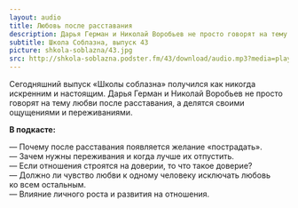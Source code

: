 ```yaml
---
layout: audio
title: Любовь после расставания
description: Дарья Герман и Николай Воробьев не просто говорят на тему любви после расставания, а делятся своими ощущениями и переживаниями.
subtitle: Школа Соблазна, выпуск 43
picture: shkola-soblazna/43.jpg
src: http://shkola-soblazna.podster.fm/43/download/audio.mp3?media=player
---
```


Сегодняшний выпуск «Школы соблазна» получился как никогда искренним и настоящим. Дарья Герман и Николай Воробьев не просто говорят на тему любви после расставания, а делятся своими ощущениями и переживаниями.

**В подкасте:**

— Почему после расставания появляется желание «пострадать».  
— Зачем нужны переживания и когда лучше их отпустить.  
— Если отношения строятся на доверии, то что такое доверие?  
— Должно ли чувство любви к одному человеку исключать любовь ко всем остальным.  
— Влияние личного роста и развития на отношения.  
